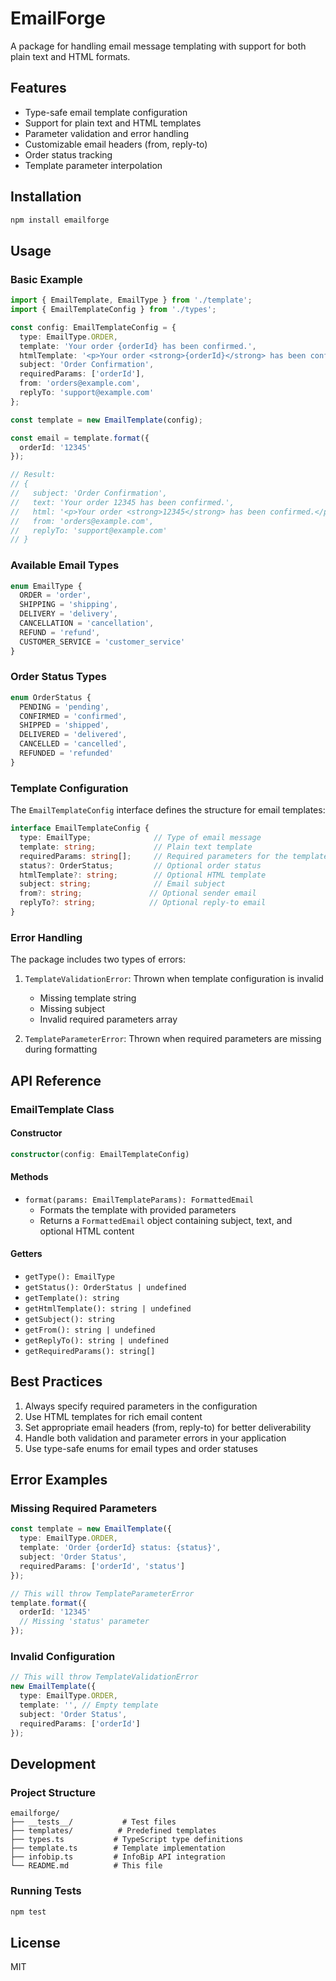 # EmailForge

A package for handling email message templating with support for both plain text and HTML formats.

## Features

- Type-safe email template configuration
- Support for plain text and HTML templates
- Parameter validation and error handling
- Customizable email headers (from, reply-to)
- Order status tracking
- Template parameter interpolation

## Installation

```bash
npm install emailforge
```

## Usage

### Basic Example

```typescript
import { EmailTemplate, EmailType } from './template';
import { EmailTemplateConfig } from './types';

const config: EmailTemplateConfig = {
  type: EmailType.ORDER,
  template: 'Your order {orderId} has been confirmed.',
  htmlTemplate: '<p>Your order <strong>{orderId}</strong> has been confirmed.</p>',
  subject: 'Order Confirmation',
  requiredParams: ['orderId'],
  from: 'orders@example.com',
  replyTo: 'support@example.com'
};

const template = new EmailTemplate(config);

const email = template.format({
  orderId: '12345'
});

// Result:
// {
//   subject: 'Order Confirmation',
//   text: 'Your order 12345 has been confirmed.',
//   html: '<p>Your order <strong>12345</strong> has been confirmed.</p>',
//   from: 'orders@example.com',
//   replyTo: 'support@example.com'
// }
```

### Available Email Types

```typescript
enum EmailType {
  ORDER = 'order',
  SHIPPING = 'shipping',
  DELIVERY = 'delivery',
  CANCELLATION = 'cancellation',
  REFUND = 'refund',
  CUSTOMER_SERVICE = 'customer_service'
}
```

### Order Status Types

```typescript
enum OrderStatus {
  PENDING = 'pending',
  CONFIRMED = 'confirmed',
  SHIPPED = 'shipped',
  DELIVERED = 'delivered',
  CANCELLED = 'cancelled',
  REFUNDED = 'refunded'
}
```

### Template Configuration

The `EmailTemplateConfig` interface defines the structure for email templates:

```typescript
interface EmailTemplateConfig {
  type: EmailType;              // Type of email message
  template: string;             // Plain text template
  requiredParams: string[];     // Required parameters for the template
  status?: OrderStatus;         // Optional order status
  htmlTemplate?: string;        // Optional HTML template
  subject: string;              // Email subject
  from?: string;               // Optional sender email
  replyTo?: string;            // Optional reply-to email
}
```

### Error Handling

The package includes two types of errors:

1. `TemplateValidationError`: Thrown when template configuration is invalid
   - Missing template string
   - Missing subject
   - Invalid required parameters array

2. `TemplateParameterError`: Thrown when required parameters are missing during formatting

## API Reference

### EmailTemplate Class

#### Constructor
```typescript
constructor(config: EmailTemplateConfig)
```

#### Methods

- `format(params: EmailTemplateParams): FormattedEmail`
  - Formats the template with provided parameters
  - Returns a `FormattedEmail` object containing subject, text, and optional HTML content

#### Getters

- `getType(): EmailType`
- `getStatus(): OrderStatus | undefined`
- `getTemplate(): string`
- `getHtmlTemplate(): string | undefined`
- `getSubject(): string`
- `getFrom(): string | undefined`
- `getReplyTo(): string | undefined`
- `getRequiredParams(): string[]`

## Best Practices

1. Always specify required parameters in the configuration
2. Use HTML templates for rich email content
3. Set appropriate email headers (from, reply-to) for better deliverability
4. Handle both validation and parameter errors in your application
5. Use type-safe enums for email types and order statuses

## Error Examples

### Missing Required Parameters
```typescript
const template = new EmailTemplate({
  type: EmailType.ORDER,
  template: 'Order {orderId} status: {status}',
  subject: 'Order Status',
  requiredParams: ['orderId', 'status']
});

// This will throw TemplateParameterError
template.format({
  orderId: '12345'
  // Missing 'status' parameter
});
```

### Invalid Configuration
```typescript
// This will throw TemplateValidationError
new EmailTemplate({
  type: EmailType.ORDER,
  template: '', // Empty template
  subject: 'Order Status',
  requiredParams: ['orderId']
});
```

## Development

### Project Structure
```
emailforge/
├── __tests__/           # Test files
├── templates/          # Predefined templates
├── types.ts           # TypeScript type definitions
├── template.ts        # Template implementation
├── infobip.ts         # InfoBip API integration
└── README.md          # This file
```

### Running Tests
```bash
npm test
```

## License

MIT